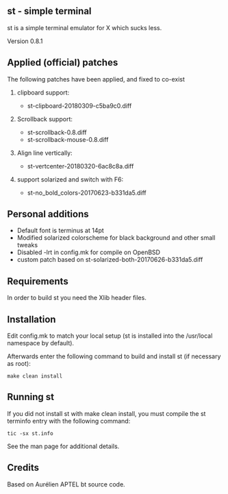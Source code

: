 st - simple terminal
--------------------
st is a simple terminal emulator for X which sucks less.

Version 0.8.1


Applied (official) patches
------------------------
The following patches have been applied, and fixed to co-exist

1. clipboard support:
    - st-clipboard-20180309-c5ba9c0.diff

2. Scrollback support:
    - st-scrollback-0.8.diff
    - st-scrollback-mouse-0.8.diff

3. Align line vertically:
    - st-vertcenter-20180320-6ac8c8a.diff

4. support solarized and switch with F6:
    - st-no_bold_colors-20170623-b331da5.diff


Personal additions
------------------
- Default font is terminus at 14pt
- Modified solarized colorscheme for black background and other small tweaks
- Disabled -lrt in config.mk for compile on OpenBSD
- custom patch based on st-solarized-both-20170626-b331da5.diff


Requirements
------------
In order to build st you need the Xlib header files.


Installation
------------
Edit config.mk to match your local setup (st is installed into
the /usr/local namespace by default).

Afterwards enter the following command to build and install st (if
necessary as root):

    make clean install


Running st
----------
If you did not install st with make clean install, you must compile
the st terminfo entry with the following command:

    tic -sx st.info

See the man page for additional details.

Credits
-------
Based on Aurélien APTEL <aurelien dot aptel at gmail dot com> bt source code.

